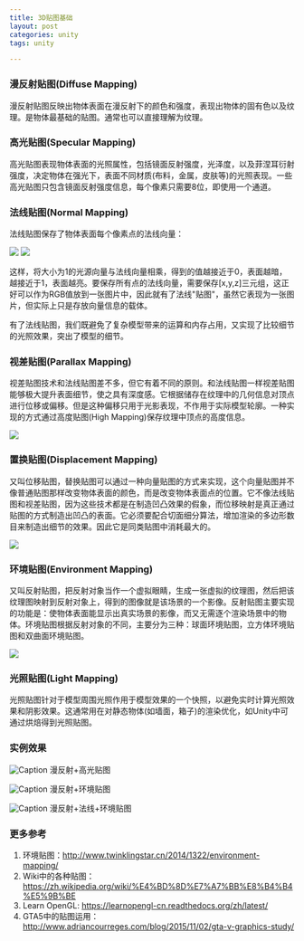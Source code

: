 ```yaml
---
title: 3D贴图基础
layout: post
categories: unity
tags: unity

---
```


### 漫反射贴图(Diffuse Mapping)

漫反射贴图反映出物体表面在漫反射下的颜色和强度，表现出物体的固有色以及纹理。是物体最基础的贴图。通常也可以直接理解为纹理。

### 高光贴图(Specular Mapping)

高光贴图表现物体表面的光照属性，包括镜面反射强度，光泽度，以及菲涅耳衍射强度，决定物体在强光下，表面不同材质(布料，金属，皮肤等)的光照表现。一些高光贴图只包含镜面反射强度信息，每个像素只需要8位，即使用一个通道。

<!--more-->

### 法线贴图(Normal Mapping)

法线贴图保存了物体表面每个像素点的法线向量：

![](/assets/image/unity/normal_map_vector.jpg "")
![](/assets/image/unity/normal_map_vector.jpg "")

这样，将大小为1的光源向量与法线向量相乘，得到的值越接近于0，表面越暗，越接近于1，表面越亮。要保存所有点的法线向量，需要保存[x,y,z]三元组，这正好可以作为RGB值放到一张图片中，因此就有了法线"贴图"，虽然它表现为一张图片，但实际上只是存放向量信息的载体。

有了法线贴图，我们既避免了复杂模型带来的运算和内存占用，又实现了比较细节的光照效果，突出了模型的细节。

### 视差贴图(Parallax Mapping)

视差贴图技术和法线贴图差不多，但它有着不同的原则。和法线贴图一样视差贴图能够极大提升表面细节，使之具有深度感。它根据储存在纹理中的几何信息对顶点进行位移或偏移。但是这种偏移只用于光影表现，不作用于实际模型轮廓。一种实现的方式通过高度贴图(High Mapping)保存纹理中顶点的高度信息。

![](/assets/image/unity/bump_map.png "")

### 置换贴图(Displacement Mapping)

又叫位移贴图，替换贴图可以通过一种向量贴图的方式来实现，这个向量贴图并不像普通贴图那样改变物体表面的颜色，而是改变物体表面点的位置。它不像法线贴图和视差贴图，因为这些技术都是在制造凹凸效果的假象，而位移映射是真正通过贴图的方式制造出凹凸的表面。它必须要配合切面细分算法，增加渲染的多边形数目来制造出细节的效果。因此它是同类贴图中消耗最大的。

![](/assets/image/unity/displacement_map.jpg "")

### 环境贴图(Environment Mapping)

又叫反射贴图，把反射对象当作一个虚拟眼睛，生成一张虚拟的纹理图，然后把该纹理图映射到反射对象上，得到的图像就是该场景的一个影像。反射贴图主要实现的功能是：使物体表面能显示出真实场景的影像，而又无需逐个渲染场景中的物体。环境贴图根据反射对象的不同，主要分为三种：球面环境贴图，立方体环境贴图和双曲面环境贴图。

![](/assets/image/unity/reflect_map.png "")

### 光照贴图(Light Mapping)

光照贴图针对于模型周围光照作用于模型效果的一个快照，以避免实时计算光照效果和阴影效果。这通常用在对静态物体(如墙面，箱子)的渲染优化，如Unity中可通过烘焙得到光照贴图。

### 实例效果

![](/assets/image/unity/diffuse_specular.png "Caption")
漫反射+高光贴图

![](/assets/image/unity/diffuse_env.png "Caption")
漫反射+环境贴图

![](/assets/image/unity/diffuse_normal_env.png "Caption")
漫反射+法线+环境贴图

### 更多参考

1. 环境贴图：http://www.twinklingstar.cn/2014/1322/environment-mapping/
2. Wiki中的各种贴图：https://zh.wikipedia.org/wiki/%E4%BD%8D%E7%A7%BB%E8%B4%B4%E5%9B%BE
3. Learn OpenGL: https://learnopengl-cn.readthedocs.org/zh/latest/
4. GTA5中的贴图运用：http://www.adriancourreges.com/blog/2015/11/02/gta-v-graphics-study/
